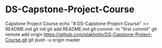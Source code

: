 # DS-Capstone-Project-Course
Capstone Project Course
echo "# DS-Capstone-Project-Course" >> README.md
git init
git add README.md
git commit -m "first commit"
git remote add origin https://github.com/plakhotin/DS-Capstone-Project-Course.git
git push -u origin master
                

